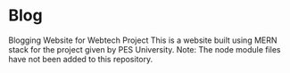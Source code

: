 # Blog
Blogging Website for Webtech Project
This is a website built using MERN stack for the project given by PES University.
Note: The node module files have not been added to this repository.
